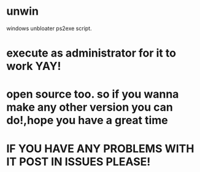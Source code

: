 # unwin
windows unbloater ps2exe script.
# execute as administrator for it to work YAY!
# open source too. so if you wanna make any other version you can do!,hope you have a great time

# IF YOU HAVE ANY PROBLEMS WITH IT POST IN ISSUES PLEASE!
